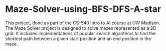 # Maze-Solver-using-BFS-DFS-A-star
This project, done as part of the CS-540 Intro to AI course at UW Madison. The Maze Solver project is designed to solve mazes represented as a 2D grid. It includes implementations of popular search algorithms to find the shortest path between a given start position and an end position in the maze.
